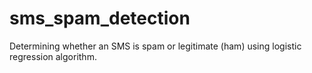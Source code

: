 # sms_spam_detection


Determining whether an SMS is spam or legitimate (ham) using logistic regression algorithm.
